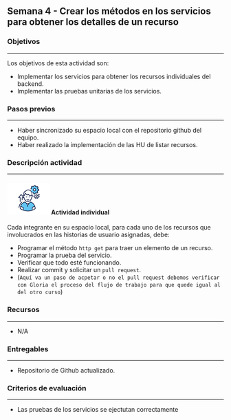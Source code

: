## Semana 4 - Crear los métodos en los servicios para obtener los detalles de un recurso

### Objetivos

---

Los objetivos de esta actividad son:

- Implementar los servicios para obtener los recursos individuales del backend.
- Implementar las pruebas unitarias de los servicios.

### Pasos previos

---

- Haber sincronizado su espacio local con el repositorio github del equipo.
- Haber realizado la implementación de las HU de listar recursos.

### Descripción actividad

---

#### ![](./../../assets/images/individuo.png) Actividad individual

Cada integrante en su espacio local, para cada uno de los recursos que involucrados en las historias de usuario asignadas, debe:

- Programar el método `http get` para traer un elemento de un recurso.
- Programar la prueba del servicio.
- Verificar que todo esté funcionando.
- Realizar commit y solicitar un `pull request`.
- (`Aquí va un paso de acpetar o no el pull request debemos verificar con Gloria el proceso del flujo de trabajo para que quede igual al del otro curso`)

### Recursos

---

- N/A

### Entregables

---

- Repositorio de Github actualizado.

### Criterios de evaluación

---

- Las pruebas de los servicios se ejectutan correctamente
